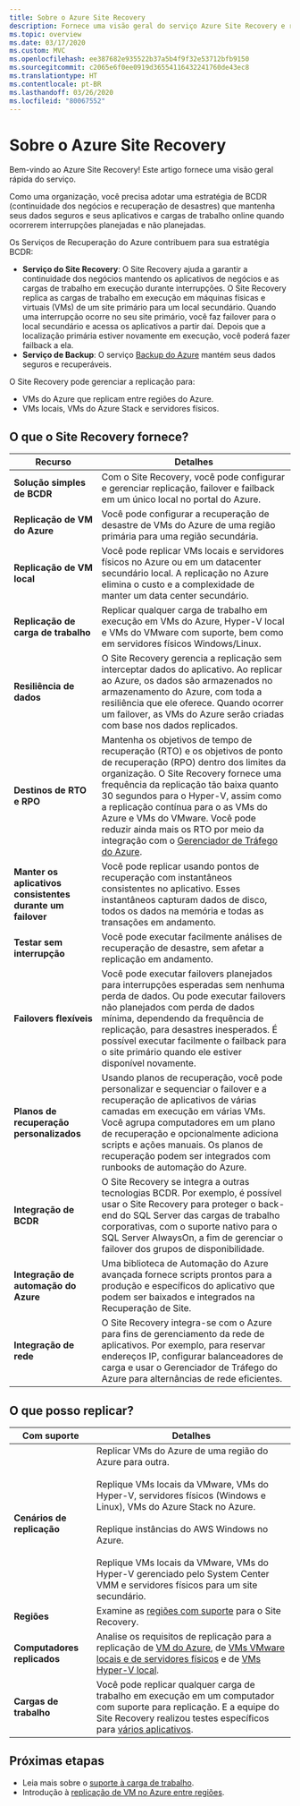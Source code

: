 ```yaml
---
title: Sobre o Azure Site Recovery
description: Fornece uma visão geral do serviço Azure Site Recovery e resume os cenários de implantação de migração e de recuperação de desastre.
ms.topic: overview
ms.date: 03/17/2020
ms.custom: MVC
ms.openlocfilehash: ee387682e935522b37a5b4f9f32e53712bfb9150
ms.sourcegitcommit: c2065e6f0ee0919d36554116432241760de43ec8
ms.translationtype: HT
ms.contentlocale: pt-BR
ms.lasthandoff: 03/26/2020
ms.locfileid: "80067552"
---
```

# <a name="about-site-recovery"></a>Sobre o Azure Site Recovery

Bem-vindo ao Azure Site Recovery! Este artigo fornece uma visão geral rápida do serviço.

Como uma organização, você precisa adotar uma estratégia de BCDR (continuidade dos negócios e recuperação de desastres) que mantenha seus dados seguros e seus aplicativos e cargas de trabalho online quando ocorrerem interrupções planejadas e não planejadas.

Os Serviços de Recuperação do Azure contribuem para sua estratégia BCDR:

- **Serviço do Site Recovery**: O Site Recovery ajuda a garantir a continuidade dos negócios mantendo os aplicativos de negócios e as cargas de trabalho em execução durante interrupções. O Site Recovery replica as cargas de trabalho em execução em máquinas físicas e virtuais (VMs) de um site primário para um local secundário. Quando uma interrupção ocorre no seu site primário, você faz failover para o local secundário e acessa os aplicativos a partir daí. Depois que a localização primária estiver novamente em execução, você poderá fazer failback a ela.
- **Serviço de Backup**: O serviço [Backup do Azure](/azure/backup/) mantém seus dados seguros e recuperáveis.

O Site Recovery pode gerenciar a replicação para:

- VMs do Azure que replicam entre regiões do Azure.
- VMs locais, VMs do Azure Stack e servidores físicos.

## <a name="what-does-site-recovery-provide"></a>O que o Site Recovery fornece?

**Recurso** | **Detalhes**
--- | ---
**Solução simples de BCDR** | Com o Site Recovery, você pode configurar e gerenciar replicação, failover e failback em um único local no portal do Azure.
**Replicação de VM do Azure** | Você pode configurar a recuperação de desastre de VMs do Azure de uma região primária para uma região secundária.
**Replicação de VM local** | Você pode replicar VMs locais e servidores físicos no Azure ou em um datacenter secundário local. A replicação no Azure elimina o custo e a complexidade de manter um data center secundário.
**Replicação de carga de trabalho** | Replicar qualquer carga de trabalho em execução em VMs do Azure, Hyper-V local e VMs do VMware com suporte, bem como em servidores físicos Windows/Linux.
**Resiliência de dados** | O Site Recovery gerencia a replicação sem interceptar dados do aplicativo. Ao replicar ao Azure, os dados são armazenados no armazenamento do Azure, com toda a resiliência que ele oferece. Quando ocorrer um failover, as VMs do Azure serão criadas com base nos dados replicados.
**Destinos de RTO e RPO** | Mantenha os objetivos de tempo de recuperação (RTO) e os objetivos de ponto de recuperação (RPO) dentro dos limites da organização. O Site Recovery fornece uma frequência da replicação tão baixa quanto 30 segundos para o Hyper-V, assim como a replicação contínua para o as VMs do Azure e VMs do VMware. Você pode reduzir ainda mais os RTO por meio da integração com o [Gerenciador de Tráfego do Azure](https://azure.microsoft.com/blog/reduce-rto-by-using-azure-traffic-manager-with-azure-site-recovery/).
**Manter os aplicativos consistentes durante um failover** | Você pode replicar usando pontos de recuperação com instantâneos consistentes no aplicativo. Esses instantâneos capturam dados de disco, todos os dados na memória e todas as transações em andamento.
**Testar sem interrupção** | Você pode executar facilmente análises de recuperação de desastre, sem afetar a replicação em andamento.
**Failovers flexíveis** | Você pode executar failovers planejados para interrupções esperadas sem nenhuma perda de dados. Ou pode executar failovers não planejados com perda de dados mínima, dependendo da frequência de replicação, para desastres inesperados. É possível executar facilmente o failback para o site primário quando ele estiver disponível novamente.
**Planos de recuperação personalizados** | Usando planos de recuperação, você pode personalizar e sequenciar o failover e a recuperação de aplicativos de várias camadas em execução em várias VMs. Você agrupa computadores em um plano de recuperação e opcionalmente adiciona scripts e ações manuais. Os planos de recuperação podem ser integrados com runbooks de automação do Azure.
**Integração de BCDR** | O Site Recovery se integra a outras tecnologias BCDR. Por exemplo, é possível usar o Site Recovery para proteger o back-end do SQL Server das cargas de trabalho corporativas, com o suporte nativo para o SQL Server AlwaysOn, a fim de gerenciar o failover dos grupos de disponibilidade.
**Integração de automação do Azure** | Uma biblioteca de Automação do Azure avançada fornece scripts prontos para a produção e específicos do aplicativo que podem ser baixados e integrados na Recuperação de Site.
**Integração de rede** | O Site Recovery integra-se com o Azure para fins de gerenciamento da rede de aplicativos. Por exemplo, para reservar endereços IP, configurar balanceadores de carga e usar o Gerenciador de Tráfego do Azure para alternâncias de rede eficientes.

## <a name="what-can-i-replicate"></a>O que posso replicar?

**Com suporte** | **Detalhes**
--- | ---
**Cenários de replicação** | Replicar VMs do Azure de uma região do Azure para outra.<br/><br/>  Replique VMs locais da VMware, VMs do Hyper-V, servidores físicos (Windows e Linux), VMs do Azure Stack no Azure.<br/><br/> Replique instâncias do AWS Windows no Azure.<br/><br/> Replique VMs locais da VMware, VMs do Hyper-V gerenciado pelo System Center VMM e servidores físicos para um site secundário.
**Regiões** | Examine as [regiões com suporte](https://azure.microsoft.com/regions/services/) para o Site Recovery. |
**Computadores replicados** | Analise os requisitos de replicação para a replicação de [VM do Azure](azure-to-azure-support-matrix.md#replicated-machine-operating-systems), de [VMs VMware locais e de servidores físicos](vmware-physical-azure-support-matrix.md#replicated-machines) e de [VMs Hyper-V local](hyper-v-azure-support-matrix.md#replicated-vms).
**Cargas de trabalho** | Você pode replicar qualquer carga de trabalho em execução em um computador com suporte para replicação. E a equipe do Site Recovery realizou testes específicos para [vários aplicativos](site-recovery-workload.md#workload-summary).

## <a name="next-steps"></a>Próximas etapas

- Leia mais sobre o [suporte à carga de trabalho](site-recovery-workload.md).
- Introdução à [replicação de VM no Azure entre regiões](azure-to-azure-quickstart.md).
